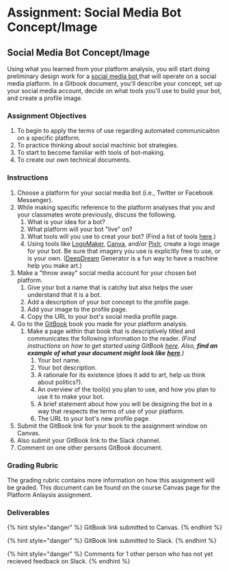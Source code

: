 # Assignment: Social Media Bot Concept/Image

## Social Media Bot Concept/Image 

Using what you learned from your platform analysis, you will start doing preliminary design work for a [social media bot ](../week-4/twitterbot.md)that will operate on a social media platform. In a Gitbook document, you'll describe your concept, set up your social media account, decide on what tools you'll use to build your bot, and create a profile image. 

### 

### Assignment Objectives

1. To begin to apply the terms of use regarding automated communicaiton on a specific platform. 
2. To practice thinking about social machinic bot strategies. 
3. To start to become familiar with tools of bot-making. 
4. To create our own technical documents. 

### 

### Instructions

1. Choose a platform for your social media bot \(i.e., Twitter or Facebook Messenger\). 
2. While making specific reference to the platform analyses that you and your classmates wrote previously, discuss the following. 
   1. What is your idea for a bot?  
   2. What platform will your bot "live" on? 
   3. What tools will you use to creat your bot? \(Find a list of tools [here](../../../resources/resources/tools.md).\) 
   4. Using tools like [LogoMaker](https://logomakr.com), [Canva](https://www.canva.com), and/or [Pixlr](https://pixlr.com), create a logo image for your bot. Be sure that imagery you use is explicitly free to use, or is your own. \([DeepDream](https://deepdreamgenerator.com) Generator is a fun way to have a machine help you make art.\) 
3. Make a "throw away" social media account for your chosen bot platform. 
   1. Give your bot a name that is catchy but also helps the user understand that it is a bot. 
   2. Add a description of your bot concept to the profile page. 
   3. Add your image to the profile page. 
   4. Copy the URL to your bot's social media profile page. 
4. Go to the [GitBook](https://www.gitbook.com) book you made for your platform analysis. 
   1. Make a page within that book that is descriptively titled and communicates the following information to the reader. _\(Find instructions on how to get started using GitBook_ [_here_](https://docs.gitbook.com/getting-started)_. Also, **find an** **example of what your document might look like**_ [_**here**_](../../../assignment-examples/assignment-examples/social-machinic-bot-concept-image.md)_.\)_
      1. Your bot name. 
      2. Your bot description. 
      3. A rationale for its existence \(does it add to art, help us think about politics?\). 
      4. An overview of the tool\(s\) you plan to use, and how you plan to use it to make your bot. 
      5. A brief statement about how you will be designing the bot in a way that respects the terms of use of your platform. 
      6. The URL to your bot's new profile page. 
5. Submit the GitBook link for your book to the assignment window on Canvas. 
6. Also submit your GitBook link to the Slack channel. 
7. Comment on one other persons GitBook document. 

### 

### Grading Rubric

The grading rubric contains more information on how this assignment will be graded. This document can be found on the course Canvas page for the Platform Anlaysis assignment. 

### 

### Deliverables

{% hint style="danger" %}
GitBook link submitted to Canvas. 
{% endhint %}

{% hint style="danger" %}
GitBook link submitted to Slack. 
{% endhint %}

{% hint style="danger" %}
Comments for 1 other person who has not yet recieved feedback on Slack. 
{% endhint %}



